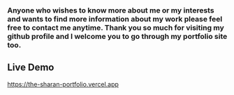 ### Anyone who wishes to know more about me or my interests and wants to find more information about my work please feel free to contact me anytime. Thank you so much for visiting my github profile and I welcome you to go through my portfolio site too.

## Live Demo

https://the-sharan-portfolio.vercel.app
